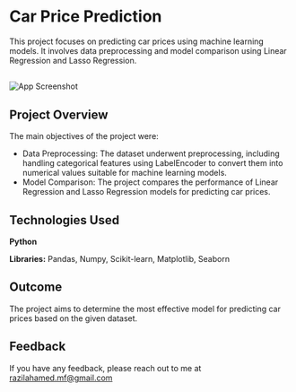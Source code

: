 
# Car Price Prediction

This project focuses on predicting car prices using machine learning models. It involves data preprocessing and model comparison using Linear Regression and Lasso Regression.

## 

![App Screenshot](https://images.squarespace-cdn.com/content/v1/54b811e1e4b0a17414b3036f/1467746324022-N52PP08P9U1SS7PRZ391/Car?format=1500w)


## Project Overview


The main objectives of the project were:

- Data Preprocessing: The dataset underwent preprocessing, including handling categorical features using LabelEncoder to convert them into numerical values suitable for machine learning models.
- Model Comparison: The project compares the performance of Linear Regression and Lasso Regression models for predicting car prices.




## Technologies Used

**Python**

**Libraries:** Pandas, Numpy, Scikit-learn, Matplotlib, Seaborn

## Outcome

The project aims to determine the most effective model for predicting car prices based on the given dataset.
## Feedback

If you have any feedback, please reach out to me at razilahamed.mf@gmail.com

